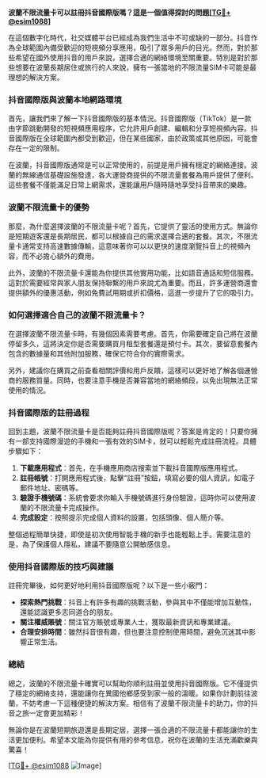 **波蘭不限流量卡可以註冊抖音國際版嗎？這是一個值得探討的問題[[TG💪+ @esim1088](https://t.me/s/esim1088)]**

在這個數字化時代，社交媒體平台已經成為我們生活中不可或缺的一部分。抖音作為全球範圍內備受歡迎的短視頻分享應用，吸引了眾多用戶的目光。然而，對於那些希望在國外使用抖音的用戶來說，選擇合適的網絡環境至關重要。特別是對於那些想要在波蘭長期居住或旅行的人來說，擁有一張當地的不限流量SIM卡可能是最理想的解決方案。

### 抖音國際版與波蘭本地網路環境

首先，讓我們來了解一下抖音國際版的基本情況。抖音國際版（TikTok）是一款由字節跳動開發的短視頻應用程序，它允許用戶創建、編輯和分享短視頻內容。抖音國際版在全球範圍內都受到歡迎，但在某些國家，由於政策或其他原因，可能會存在一定的限制。

在波蘭，抖音國際版通常是可以正常使用的，前提是用戶擁有穩定的網絡連接。波蘭的無線通信基礎設施發達，各大運營商提供的不限流量套餐為用戶提供了便利。這些套餐不僅能滿足日常上網需求，還能讓用戶隨時隨地享受抖音帶來的樂趣。

### 波蘭不限流量卡的優勢

那麼，為什麼選擇波蘭的不限流量卡呢？首先，它提供了靈活的使用方式。無論你是短期遊客還是長期居民，都可以根據自己的需求選擇合適的套餐。其次，不限流量卡通常支持高速數據傳輸，這意味著你可以以更快的速度瀏覽抖音上的視頻內容，而不必擔心額外的費用。

此外，波蘭的不限流量卡還能為你提供其他實用功能，比如語音通話和短信服務。這對於需要經常與家人朋友保持聯繫的用戶來說尤為重要。而且，許多運營商還會提供額外的優惠活動，例如免費試用期或折扣價格，這進一步提升了它的吸引力。

### 如何選擇適合自己的波蘭不限流量卡？

在選擇波蘭不限流量卡時，有幾個因素需要考慮。首先，你需要確定自己將在波蘭停留多久，這將決定你是否需要購買月租型套餐還是預付卡。其次，要留意套餐內包含的數據量和其他附加服務，確保它符合你的實際需求。

另外，建議你在購買之前查看相關評價和用戶反饋，這樣可以更好地了解各個運營商的服務質量。同時，也要注意手機是否兼容當地的網絡頻段，以免出現無法正常使用的情況。

### 抖音國際版的註冊過程

回到主題，波蘭不限流量卡是否能夠註冊抖音國際版呢？答案是肯定的！只要你擁有一部支持國際漫遊的手機和一張有效的SIM卡，就可以輕鬆完成註冊流程。具體步驟如下：

1. **下載應用程式**：首先，在手機應用商店搜索並下載抖音國際版應用程式。
2. **註冊帳號**：打開應用程式後，點擊“註冊”按鈕，填寫必要的個人資訊，如電子郵件地址、密碼等。
3. **驗證手機號碼**：系統會要求你輸入手機號碼進行身份驗證，這時你可以使用波蘭的不限流量卡完成操作。
4. **完成設定**：按照提示完成個人資料的設置，包括頭像、個人簡介等。

整個過程簡單快捷，即使是初次使用智能手機的新手也能輕鬆上手。需要注意的是，為了保護個人隱私，建議不要隨意公開敏感信息。

### 使用抖音國際版的技巧與建議

註冊完畢後，如何更好地利用抖音國際版呢？以下是一些小竅門：

- **探索熱門挑戰**：抖音上有許多有趣的挑戰活動，參與其中不僅能增加互動性，還能認識更多志同道合的朋友。
- **關注權威賬號**：關注官方賬號或專業人士，獲取最新資訊和專業建議。
- **合理安排時間**：雖然抖音很有趣，但也要注意控制使用時間，避免沉迷其中影響正常生活。

### 總結

總之，波蘭的不限流量卡確實可以幫助你順利註冊並使用抖音國際版。它不僅提供了穩定的網絡支持，還能讓你在異國他鄉感受到家一般的溫暖。如果你計劃前往波蘭，不妨考慮一下這種便捷的解決方案。相信有了波蘭不限流量卡的助力，你的抖音之旅一定會更加精彩！

無論你是在波蘭短期旅遊還是長期定居，選擇一張合適的不限流量卡都能讓你的生活更加便利。希望本文能為你提供有用的參考信息，祝你在波蘭的生活充滿歡樂與驚喜！

[[TG💪+ @esim1088](https://t.me/s/esim1088) ![Image](https://i.postimg.cc/4NQfJmqS/Snipaste-2025-05-13-00-14-12.png)]